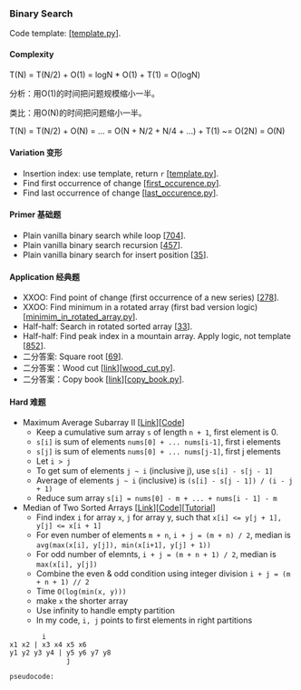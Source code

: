 ### Binary Search
Code template: [[template.py](template.py)].

#### Complexity
T(N) = T(N/2) + O(1) = logN * O(1) + T(1) = O(logN)

分析：用O(1)的时间把问题规模缩小一半。

类比：用O(N)的时间把问题缩小一半。

T(N) = T(N/2) + O(N) = ... = O(N + N/2 + N/4 + ...) + T(1) ~= O(2N) = O(N)

#### Variation 变形
* Insertion index: use template, return `r` [[template.py](template.py)].
* Find first occurrence of change [[first_occurence.py](first_occurence.py)].
* Find last occurrence of change [[last_occurence.py](last_occurence.py)].

#### Primer 基础题
* Plain vanilla binary search while loop [[704](704_binary_search.py)].
* Plain vanilla binary search recursion [[457](457_classical_binary_search.py)].
* Plain vanilla binary search for insert position [[35](35_search_insert_position.py)].

#### Application 经典题
* XXOO: Find point of change (first occurrence of a new series) [[278](278_first_bad_version.py)].
* XXOO: Find minimum in a rotated array (first bad version logic) [[minimim_in_rotated_array.py](minimim_in_rotated_array.py)].
* Half-half: Search in rotated sorted array [[33](33_search_in_rotated_sorted_array.py)].
* Half-half: Find peak index in a mountain array. Apply logic, not template [[852](852_peak_index_in_a_mountain_array.py)].
* 二分答案: Square root [[69](69_sqrtx.py)].
* 二分答案：Wood cut [[link](https://www.lintcode.com/problem/wood-cut/description)][[wood_cut.py](wood_cut.py)].
* 二分答案：Copy book [[link](https://www.lintcode.com/problem/copy-books/description)][[copy_book.py](copy_book.py)].

#### Hard 难题
* Maximum Average Subarray II [[Link](https://leetcode.com/problems/maximum-average-subarray-ii/)][[Code](644_maximum_average_subarray_ii.py)]
  - Keep a cumulative sum array `s` of length `n + 1`, first element is 0.
  - `s[i]` is sum of elements `nums[0] + ... nums[i-1]`, first i elements
  - `s[j]` is sum of elements `nums[0] + ... nums[j-1]`, first j elements
  - Let `i > j`
  - To get sum of elements `j ~ i` (inclusive j), use `s[i] - s[j - 1]`
  - Average of elements `j ~ i` (inclusive) is `(s[i] - s[j - 1]) / (i - j + 1)`
  - Reduce sum array `s[i] = nums[0] - m + ... + nums[i - 1] - m`
* Median of Two Sorted Arrays [[Link](https://leetcode.com/problems/median-of-two-sorted-arrays/)][[Code](4_median_of_two_sorted_arrays.py)][[Tutorial](https://www.youtube.com/watch?time_continue=1&v=LPFhl65R7ww)]
  - Find index `i` for array `x`, `j` for array y, such that `x[i] <= y[j + 1], y[j] <= x[i + 1]`
  - For even number of elements `m + n`, `i + j = (m + n) / 2`, median is `avg(max(x[i], y[j]), min(x[i+1], y[j] + 1))`
  - For odd number of elemnts, `i + j = (m + n + 1) / 2`, median is `max(x[i], y[j])`
  - Combine the even & odd condition using integer division `i + j = (m + n + 1) // 2`
  - Time `O(log(min(x, y)))`
  - make `x` the shorter array
  - Use infinity to handle empty partition
  - In my code, `i, j` points to first elements in right partitions

```   
        i
x1 x2 | x3 x4 x5 x6
y1 y2 y3 y4 | y5 y6 y7 y8
              j

pseudocode:


```
